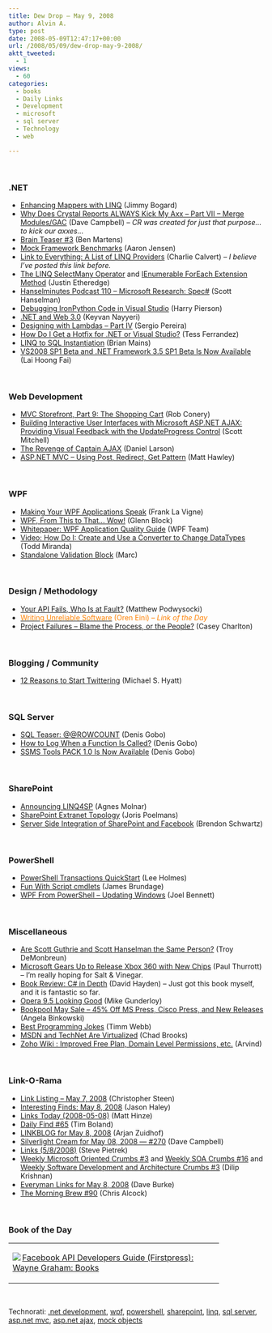 ```yaml
---
title: Dew Drop – May 9, 2008
author: Alvin A.
type: post
date: 2008-05-09T12:47:17+00:00
url: /2008/05/09/dew-drop-may-9-2008/
aktt_tweeted:
  - 1
views:
  - 60
categories:
  - books
  - Daily Links
  - Development
  - microsoft
  - sql server
  - Technology
  - web

---
```

&nbsp;

### .NET

  * [Enhancing Mappers with LINQ][1] (Jimmy Bogard)
  * [Why Does Crystal Reports ALWAYS Kick My Axx &#8211; Part VII &#8211; Merge Modules/GAC][2] (Dave Campbell) _&#8211; CR was created for just that purpose&#8230; to kick our axxes&#8230;_
  * [Brain Teaser #3][3] (Ben Martens)
  * [Mock Framework Benchmarks][4] (Aaron Jensen)
  * [Link to Everything: A List of LINQ Providers][5] (Charlie Calvert) _&#8211; I believe I&#8217;ve posted this link before._
  * [The LINQ SelectMany Operator][6] and [IEnumerable ForEach Extension Method][7] (Justin Etheredge)
  * [Hanselminutes Podcast 110 &#8211; Microsoft Research: Spec#][8] (Scott Hanselman)
  * [Debugging IronPython Code in Visual Studio][9] (Harry Pierson)
  * [.NET and Web 3.0][10] (Keyvan Nayyeri)
  * [Designing with Lambdas &#8211; Part IV][11] (Sergio Pereira)
  * [How Do I Get a Hotfix for .NET or Visual Studio?][12] (Tess Ferrandez)
  * [LINQ to SQL Instantiation][13] (Brian Mains)
  * [VS2008 SP1 Beta and .NET Framework 3.5 SP1 Beta Is Now Available][14] (Lai Hoong Fai)

&nbsp;

### Web Development

  * [MVC Storefront, Part 9: The Shopping Cart][15] (Rob Conery)
  * [Building Interactive User Interfaces with Microsoft ASP.NET AJAX: Providing Visual Feedback with the UpdateProgress Control][16] (Scott Mitchell)
  * [The Revenge of Captain AJAX][17] (Daniel Larson)
  * [ASP.NET MVC &#8211; Using Post, Redirect, Get Pattern][18] (Matt Hawley)

&nbsp;

### WPF

  * [Making Your WPF Applications Speak][19] (Frank La Vigne)
  * [WPF, From This to That&#8230; Wow!][20] (Glenn Block)
  * [Whitepaper: WPF Application Quality Guide][21] (WPF Team)
  * [Video: How Do I: Create and Use a Converter to Change DataTypes][22] (Todd Miranda)
  * [Standalone Validation Block][23] (Marc)

&nbsp;

### Design / Methodology

  * [Your API Fails, Who Is at Fault?][24] (Matthew Podwysocki)
  * [<font color="#ff8000">Writing Unreliable Software</font>][25] <font color="#ff8000">(Oren Eini) <em>&#8211; Link of the Day</em></font>
  * [Project Failures &#8211; Blame the Process, or the People?][26] (Casey Charlton)

&nbsp;

### Blogging / Community

  * [12 Reasons to Start Twittering][27] (Michael S. Hyatt)

&nbsp;

### SQL Server

  * [SQL Teaser: @@ROWCOUNT][28] (Denis Gobo)
  * [How to Log When a Function Is Called?][29] (Denis Gobo)
  * [SSMS Tools PACK 1.0 Is Now Available][30] (Denis Gobo)

&nbsp;

### SharePoint

  * [Announcing LINQ4SP][31] (Agnes Molnar)
  * [SharePoint Extranet Topology][32] (Joris Poelmans)
  * [Server Side Integration of SharePoint and Facebook][33] (Brendon Schwartz)

&nbsp;

### PowerShell

  * [PowerShell Transactions QuickStart][34] (Lee Holmes)
  * [Fun With Script cmdlets][35] (James Brundage)
  * [WPF From PowerShell &#8211; Updating Windows][36] (Joel Bennett)

&nbsp;

### Miscellaneous

  * [Are Scott Guthrie and Scott Hanselman the Same Person?][37] (Troy DeMonbreun)
  * [Microsoft Gears Up to Release Xbox 360 with New Chips][38] (Paul Thurrott) &#8211; I&#8217;m really hoping for Salt & Vinegar.
  * [Book Review: C# in Depth][39] (David Hayden) &#8211; Just got this book myself, and it is fantastic so far.
  * [Opera 9.5 Looking Good][40] (Mike Gunderloy)
  * [Bookpool May Sale &#8211; 45% Off MS Press, Cisco Press, and New Releases][41] (Angela Binkowski)
  * [Best Programming Jokes][42] (Timm Webb)
  * [MSDN and TechNet Are Virtualized][43] (Chad Brooks)
  * [Zoho Wiki : Improved Free Plan, Domain Level Permissions, etc.][44] (Arvind)

&nbsp;

### Link-O-Rama

  * [Link Listing &#8211; May 7, 2008][45] (Christopher Steen)
  * [Interesting Finds: May 8, 2008][46] (Jason Haley)
  * [Links Today (2008-05-08)][47] (Matt Hinze)
  * [Daily Find #65][48] (Tim Boland)
  * [LINKBLOG for May 8, 2008][49] (Arjan Zuidhof)
  * [Silverlight Cream for May 08, 2008 &#8212; #270][50] (Dave Campbell)
  * [Links (5/8/2008)][51] (Steve Pietrek)
  * [Weekly Microsoft Oriented Crumbs #3][52] and [Weekly SOA Crumbs #16][53] and [Weekly Software Development and Architecture Crumbs #3][54] (Dilip Krishnan)
  * [Everyman Links for May 8, 2008][55] (Dave Burke)
  * [The Morning Brew #90][56] (Chris Alcock)

&nbsp;

### Book of the Day

<div class="wlWriterSmartContent" id="scid:7dc1bd33-94bd-46fd-a20b-0131235bcd47:037f24e3-af08-4403-a68d-f52eba0f8d65" style="padding-right: 0px; display: inline; padding-left: 0px; float: none; padding-bottom: 0px; margin: 0px; padding-top: 0px">
  <table cellspacing="0" cellpadding="2" width="400" border="0" unselectable="on">
    <tr>
      <td valign="top" width="400">
        <p>
          <a title="Facebook API Developers Guide (Firstpress): Wayne Graham: Books" href="http://www.amazon.com/exec/obidos/ASIN/1430209690/alvinashcraft-20"><img data-recalc-dims="1" decoding="async" src="https://i0.wp.com/images.amazon.com/images/P/1430209690.01.MZZZZZZZ.jpg?w=660" border="0" align="left" style="float:left" />Facebook API Developers Guide (Firstpress): Wayne Graham: Books</a>
        </p>
      </td>
    </tr>
  </table>
</div>

&nbsp;

<div class="wlWriterSmartContent" id="scid:C16BAC14-9A3D-4c50-9394-FBFEF7A93539:4d047577-92cd-4303-8b56-f850b85a01cf" style="padding-right: 0px; display: inline; padding-left: 0px; padding-bottom: 0px; margin: 0px; padding-top: 0px">
  <!--dotnetkickit-->
</div>

<div class="wlWriterSmartContent" id="scid:d7bf807d-7bb0-458a-811f-90c51817d5c2:231cb6f1-e1cf-4399-a9f9-5c17e8aca9b9" style="padding-right: 0px; display: inline; padding-left: 0px; padding-bottom: 0px; margin: 0px; padding-top: 0px">
  <p>
    <span class="TagSite">Technorati:</span> <a href="http://technorati.com/tag/.net+development" rel="tag" class="tag">.net development</a>, <a href="http://technorati.com/tag/wpf" rel="tag" class="tag">wpf</a>, <a href="http://technorati.com/tag/powershell" rel="tag" class="tag">powershell</a>, <a href="http://technorati.com/tag/sharepoint" rel="tag" class="tag">sharepoint</a>, <a href="http://technorati.com/tag/linq" rel="tag" class="tag">linq</a>, <a href="http://technorati.com/tag/sql+server" rel="tag" class="tag">sql server</a>, <a href="http://technorati.com/tag/asp.net+mvc" rel="tag" class="tag">asp.net mvc</a>, <a href="http://technorati.com/tag/asp.net+ajax" rel="tag" class="tag">asp.net ajax</a>, <a href="http://technorati.com/tag/mock+objects" rel="tag" class="tag">mock objects</a><br /><!-- StartInsertedTags: .net development, wpf, powershell, sharepoint, linq, sql server, asp.net mvc, asp.net ajax, mock objects :EndInsertedTags -->
  </p>
</div>

 [1]: http://www.lostechies.com/blogs/jimmy_bogard/archive/2008/05/08/enhancing-mappers-with-linq.aspx
 [2]: http://geekswithblogs.net/WynApseTechnicalMusings/archive/2008/05/08/121994.aspx
 [3]: http://blogs.msdn.com/ben/archive/2008/05/07/brain-teaser-3.aspx
 [4]: http://codebetter.com/blogs/aaron.jensen/archive/2008/05/08/mock-framework-benchmarks.aspx
 [5]: http://blogs.msdn.com/charlie/archive/2008/02/28/link-to-everything-a-list-of-linq-providers.aspx
 [6]: http://www.codethinked.com/post/2008/05/The-Linq-SelectMany-operator.aspx
 [7]: http://www.codethinked.com/post/2008/05/IEnumerable-ForEach-extension-method.aspx
 [8]: http://www.hanselman.com/blog/HanselminutesPodcast110MicrosoftResearchSpec.aspx
 [9]: http://devhawk.net/2008/05/08/Debugging+IronPython+Code+In+Visual+Studio.aspx
 [10]: http://nayyeri.net/blog/net-and-web-3-0/
 [11]: http://devlicio.us/blogs/sergio_pereira/archive/2008/05/08/designing-with-lambdas-part-iv.aspx
 [12]: http://blogs.msdn.com/tess/archive/2008/05/09/how-do-i-get-a-hotfix-for-net-or-visual-studio.aspx
 [13]: http://aspalliance.com/1641_linq_to_sql_instantiation
 [14]: http://blogs.msdn.com/fai/archive/2008/05/09/vs2008-sp1-beta-and-net-framework-3-5-sp1-beta-is-now-available.aspx
 [15]: http://blog.wekeroad.com/mvc-storefront/mvcstore-part-9/
 [16]: http://aspnet.4guysfromrolla.com/articles/050708-1.aspx
 [17]: http://daniellarson.spaces.live.com/Blog/cns!D3543C5837291E93!1873.entry
 [18]: http://blog.eworldui.net/post/2008/05/ASPNET-MVC---Using-Post2c-Redirect2c-Get-Pattern.aspx
 [19]: http://franksworld.com/blog/archive/2008/05/08/10934.aspx
 [20]: http://codebetter.com/blogs/glenn.block/archive/2008/05/08/wpf-from-this-to-that-wow.aspx
 [21]: http://windowsclient.net/wpf/white-papers/wpf-app-quality-guide.aspx
 [22]: http://windowsclient.net/learn/video.aspx?v=26730
 [23]: http://blogs.msdn.com/publicsector/archive/2008/05/08/standalone-validation-block.aspx
 [24]: http://weblogs.asp.net/podwysocki/archive/2008/05/09/your-api-fails-who-is-at-fault.aspx
 [25]: http://ayende.com/Blog/archive/2008/05/09/Writing-unreliable-software.aspx
 [26]: http://devlicio.us/blogs/casey/archive/2008/05/09/project-failures-blame-the-process-or-the-people.aspx
 [27]: http://www.michaelhyatt.com/fromwhereisit/2008/05/12-reasons-to-s.html
 [28]: http://sqlblog.com/blogs/denis_gobo/archive/2008/05/08/6698.aspx
 [29]: http://sqlblog.com/blogs/denis_gobo/archive/2008/05/08/6703.aspx
 [30]: http://sqlblog.com/blogs/denis_gobo/archive/2008/05/08/6708.aspx
 [31]: http://www.sharepointblogs.com/aghy/archive/2008/05/08/announcing-linq4sp.aspx
 [32]: http://jopx.blogspot.com/2008/05/sharepoint-extranet-topology.html
 [33]: http://blogs.sharepointguys.com/brendon/social-computing/social-networking/server-side-integration-of-sharepoint-and-facebook/
 [34]: http://blogs.msdn.com/powershell/archive/2008/05/09/powershell-transactions-quickstart.aspx
 [35]: http://blogs.msdn.com/powershell/archive/2008/05/09/fun-with-script-cmdlets.aspx
 [36]: http://HuddledMasses.org/wpf-from-powershell-updating-windows/
 [37]: http://blog.troyd.net/PermaLink,guid,e0a76806-6295-4662-9680-fec344fe7e63.aspx
 [38]: http://community.winsupersite.com/blogs/paul/archive/2008/05/08/microsoft-gears-up-to-release-xbox-360-with-new-chips.aspx
 [39]: http://codebetter.com/blogs/david.hayden/archive/2008/05/08/book-review-c-in-depth.aspx
 [40]: http://webworkerdaily.com/2008/05/08/opera-95-looking-good/
 [41]: http://blogs.msdn.com/angelab/archive/2008/05/08/bookpool-may-sale-45-off-microsoft-press-cisco-press-and-new-releases.aspx
 [42]: http://www.devtopics.com/best-programming-jokes/
 [43]: http://blogs.msdn.com/chabrook/archive/2008/05/08/msdn-and-technet-are-virtualized.aspx
 [44]: http://blogs.zoho.com/general/zoho-wiki-improved-free-plan-domain-level-permissions-etc/
 [45]: http://www.dotnetjunkies.com/WebLog/csteen/archive/2008/05/08/467820.aspx
 [46]: http://jasonhaley.com/blog/archive/2008/05/08/141619.aspx
 [47]: http://mhinze.com/links-today-2008-05-08/
 [48]: http://www.techtoolblog.com/archives/daily-find-65
 [49]: http://arjansworld.blogspot.com/2008/05/linkblog-for-may-8-2008.html
 [50]: http://geekswithblogs.net/WynApseTechnicalMusings/archive/2008/05/08/122002.aspx
 [51]: http://spietrek.blogspot.com/2008/05/links-582008.html
 [52]: http://itknowledgeexchange.techtarget.com/serviceendpoint/weekly-microsoft-oriented-crumbs-sharp-3/
 [53]: http://itknowledgeexchange.techtarget.com/serviceendpoint/weekly-soa-crumbs-sharp-16-links-on-service-orientation-cloud-computing-and-esbs/
 [54]: http://itknowledgeexchange.techtarget.com/serviceendpoint/weekly-software-development-and-architecture-crumbs-sharp-3/
 [55]: http://dbvt.com/blog/archive/2008/05/08/everyman-links-for-may-8-2008.aspx
 [56]: http://blog.cwa.me.uk/2008/05/09/the-morning-brew-90/